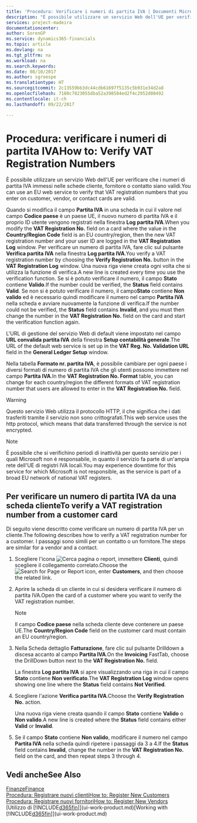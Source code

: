 ```yaml
---
title: 'Procedura: Verificare i numeri di partita IVA | Documenti Microsoft'
description: "È possibile utilizzare un servizio Web dell'UE per verificare che i numeri di partita IVA immessi nelle schede cliente, fornitore o contatto siano validi."
services: project-madeira
documentationcenter: 
author: SorenGP
ms.service: dynamics365-financials
ms.topic: article
ms.devlang: na
ms.tgt_pltfrm: na
ms.workload: na
ms.search.keywords: 
ms.date: 08/10/2017
ms.author: sgroespe
ms.translationtype: HT
ms.sourcegitcommit: 2c13559bb3dc44cdb61697f5135c5b931e34d2a8
ms.openlocfilehash: 7180c7823055dba52a398584ed2f4c2952d08492
ms.contentlocale: it-ch
ms.lasthandoff: 09/22/2017

---
```

# <a name="how-to-verify-vat-registration-numbers"></a><span data-ttu-id="8741d-103">Procedura: verificare i numeri di partita IVA</span><span class="sxs-lookup"><span data-stu-id="8741d-103">How to: Verify VAT Registration Numbers</span></span>
<span data-ttu-id="8741d-104">È possibile utilizzare un servizio Web dell'UE per verificare che i numeri di partita IVA immessi nelle schede cliente, fornitore o contatto siano validi.</span><span class="sxs-lookup"><span data-stu-id="8741d-104">You can use an EU web service to verify that VAT registration numbers that you enter on customer, vendor, or contact cards are valid.</span></span>  

 <span data-ttu-id="8741d-105">Quando si modifica il campo **Partita IVA** in una scheda in cui il valore nel campo **Codice paese** è un paese UE, il nuovo numero di partita IVA e il proprio ID utente vengono registrati nella finestra **Log partita IVA**.</span><span class="sxs-lookup"><span data-stu-id="8741d-105">When you modify the **VAT Registration No.** field on a card where the value in the **Country/Region Code** field is an EU country/region, then the new VAT registration number and your user ID are logged in the **VAT Registration Log** window.</span></span> <span data-ttu-id="8741d-106">Per verificare un numero di partita IVA, fare clic sul pulsante **Verifica partita IVA** nella finestra **Log partita IVA**.</span><span class="sxs-lookup"><span data-stu-id="8741d-106">You verify a VAT registration number by choosing the **Verify Registration No.** button in the **VAT Registration Log** window.</span></span> <span data-ttu-id="8741d-107">Una nuova riga viene creata ogni volta che si utilizza la funzione di verifica.</span><span class="sxs-lookup"><span data-stu-id="8741d-107">A new line is created every time you use the verification function.</span></span> <span data-ttu-id="8741d-108">Se si è potuto verificare il numero, il campo  **Stato** contiene **Valido**.</span><span class="sxs-lookup"><span data-stu-id="8741d-108">If the number could be verified, the **Status** field contains **Valid**.</span></span> <span data-ttu-id="8741d-109">Se non si è potuto verificare il numero, il campo**Stato** contiene **Non valido** ed è necessario quindi modificare il numero nel campo **Partita IVA** nella scheda e avviare nuovamente la funzione di verifica.</span><span class="sxs-lookup"><span data-stu-id="8741d-109">If the number could not be verified, the **Status** field contains **Invalid**, and you must then change the number in the **VAT Registration No.** field on the card and start the verification function again.</span></span>  

 <span data-ttu-id="8741d-110">L'URL di gestione del servizio Web di default viene impostato nel campo **URL convalida partita IVA** della finestra **Setup contabilità generale**.</span><span class="sxs-lookup"><span data-stu-id="8741d-110">The URL of the default web service is set up in the **VAT Reg. No. Validation URL** field in the **General Ledger Setup** window.</span></span>  

 <span data-ttu-id="8741d-111">Nella tabella **Formato nr. partita IVA**, è possibile cambiare per ogni paese i diversi formati di numero di partita IVA che gli utenti possono immettere nel campo **Partita IVA**.</span><span class="sxs-lookup"><span data-stu-id="8741d-111">In the **VAT Registration No. Format** table, you can change for each country/region the different formats of VAT registration number that users are allowed to enter in the **VAT Registration No.** field.</span></span>  

> [!WARNING]  
>  <span data-ttu-id="8741d-112">Questo servizio Web utilizza il protocollo HTTP, il che significa che i dati trasferiti tramite il servizio non sono crittografati.</span><span class="sxs-lookup"><span data-stu-id="8741d-112">This web service uses the http protocol, which means that data transferred through the service is not encrypted.</span></span>  

> [!NOTE]  
>  <span data-ttu-id="8741d-113">È possibile che si verifichino periodi di inattività per questo servizio per i quali Microsoft non è responsabile, in quanto il servizio fa parte di un'ampia rete dell'UE di registri IVA locali.</span><span class="sxs-lookup"><span data-stu-id="8741d-113">You may experience downtime for this service for which Microsoft is not responsible, as the service is part of a broad EU network of national VAT registers.</span></span>  

## <a name="to-verify-a-vat-registration-number-from-a-customer-card"></a><span data-ttu-id="8741d-114">Per verificare un numero di partita IVA da una scheda cliente</span><span class="sxs-lookup"><span data-stu-id="8741d-114">To verify a VAT registration number from a customer card</span></span>  
<span data-ttu-id="8741d-115">Di seguito viene descritto come verificare un numero di partita IVA per un cliente.</span><span class="sxs-lookup"><span data-stu-id="8741d-115">The following describes how to verify a VAT registration number for a customer.</span></span> <span data-ttu-id="8741d-116">I passaggi sono simili per un contatto o un fornitore.</span><span class="sxs-lookup"><span data-stu-id="8741d-116">The steps are similar for a vendor and a contact.</span></span>   
1.  <span data-ttu-id="8741d-117">Scegliere l'icona ![Cerca pagina o report](media/ui-search/search_small.png "icona Cerca pagina o report"), immettere **Clienti**, quindi scegliere il collegamento correlato.</span><span class="sxs-lookup"><span data-stu-id="8741d-117">Choose the ![Search for Page or Report](media/ui-search/search_small.png "Search for Page or Report icon") icon, enter **Customers**, and then choose the related link.</span></span>  

2.  <span data-ttu-id="8741d-118">Aprire la scheda di un cliente in cui si desidera verificare il numero di partita IVA.</span><span class="sxs-lookup"><span data-stu-id="8741d-118">Open the card of a customer where you want to verify the VAT registration number.</span></span>  

    > [!NOTE]  
    >  <span data-ttu-id="8741d-119">Il campo **Codice paese** nella scheda cliente deve contenere un paese UE.</span><span class="sxs-lookup"><span data-stu-id="8741d-119">The **Country/Region Code** field on the customer card must contain an EU country/region.</span></span>  
3.  <span data-ttu-id="8741d-120">Nella Scheda dettaglio **Fatturazione**, fare clic sul pulsante Drilldown a discesa accanto al campo **Partita IVA**.</span><span class="sxs-lookup"><span data-stu-id="8741d-120">On the **Invoicing** FastTab, choose the DrillDown button next to the **VAT Registration No.** field.</span></span>  

    <span data-ttu-id="8741d-121">La finestra **Log partita IVA** si apre visualizzando una riga in cui il campo **Stato** contiene **Non verificato**.</span><span class="sxs-lookup"><span data-stu-id="8741d-121">The **VAT Registration Log** window opens showing one line where the **Status** field contains **Not Verified**.</span></span>  
4.  <span data-ttu-id="8741d-122">Scegliere l'azione **Verifica partita IVA**.</span><span class="sxs-lookup"><span data-stu-id="8741d-122">Choose the **Verify Registration No.** action.</span></span>  

     <span data-ttu-id="8741d-123">Una nuova riga viene creata quando il campo **Stato** contiene **Valido** o **Non valido**.</span><span class="sxs-lookup"><span data-stu-id="8741d-123">A new line is created where the **Status** field contains either **Valid** or **Invalid**.</span></span>  
5.  <span data-ttu-id="8741d-124">Se il campo **Stato** contiene **Non valido**, modificare il numero nel campo **Partita IVA** nella scheda quindi ripetere i passaggi da 3 a 4.</span><span class="sxs-lookup"><span data-stu-id="8741d-124">If the **Status** field contains **Invalid**, change the number in the **VAT Registration No.** field on the card, and then repeat steps 3 through 4.</span></span>  

## <a name="see-also"></a><span data-ttu-id="8741d-125">Vedi anche</span><span class="sxs-lookup"><span data-stu-id="8741d-125">See Also</span></span>  
[<span data-ttu-id="8741d-126">Finanze</span><span class="sxs-lookup"><span data-stu-id="8741d-126">Finance</span></span>](finance.md)  
[<span data-ttu-id="8741d-127">Procedura: Registrare nuovi clienti</span><span class="sxs-lookup"><span data-stu-id="8741d-127">How to: Register New Customers</span></span>](sales-how-register-new-customers.md)  
[<span data-ttu-id="8741d-128">Procedura: Registrare nuovi fornitori</span><span class="sxs-lookup"><span data-stu-id="8741d-128">How to: Register New Vendors</span></span>](purchasing-how-register-new-vendors.md)  
<span data-ttu-id="8741d-129">[Utilizzo di [!INCLUDE[d365fin](includes/d365fin_md.md)]](ui-work-product.md)</span><span class="sxs-lookup"><span data-stu-id="8741d-129">[Working with [!INCLUDE[d365fin](includes/d365fin_md.md)]](ui-work-product.md)</span></span>


